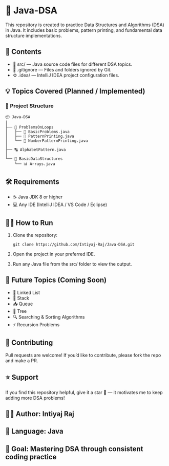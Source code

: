# 🚀 Java-DSA

This repository is created to practice Data Structures and Algorithms (DSA) in Java.
It includes basic problems, pattern printing, and fundamental data structure implementations.

## 📂 Contents

- 🧩 src/ — Java source code files for different DSA topics.
- 🛑 .gitignore — Files and folders ignored by Git.
- ⚙️ .idea/ — IntelliJ IDEA project configuration files.

## 💡 Topics Covered (Planned / Implemented)

### 📁 Project Structure

```
📦 Java-DSA
│
├── 📘 ProblemsOnLoops
│   ├── 🧮 BasicProblems.java
│   ├── 🧱 PatternPrinting.java
│   └── 🔢 NumberPatternPrinting.java
│
├── 🔠 AlphabetPattern.java
│
└── 📗 BasicDataStructures
    └── 📊 Arrays.java
```

## 🛠️ Requirements

- ☕ Java JDK 8 or higher
- 💻 Any IDE (IntelliJ IDEA / VS Code / Eclipse)

## 🏃‍♂️ How to Run

1. Clone the repository:

   ```
   git clone https://github.com/Intiyaj-Raj/Java-DSA.git
   ```

2. Open the project in your preferred IDE.

3. Run any Java file from the src/ folder to view the output.

## 🔮 Future Topics (Coming Soon)

- 🧱 Linked List
- 🧰 Stack
- 📥 Queue
- 🌳 Tree
- 🔍 Searching & Sorting Algorithms
- ⚡ Recursion Problems

## 💬 Contributing

Pull requests are welcome! If you’d like to contribute, please fork the repo and make a PR.

## ⭐ Support

If you find this repository helpful, give it a star 🌟 — it motivates me to keep adding more DSA problems!

## 👨‍💻 Author: Intiyaj Raj

## 📘 Language: Java

## 📆 Goal: Mastering DSA through consistent coding practice
